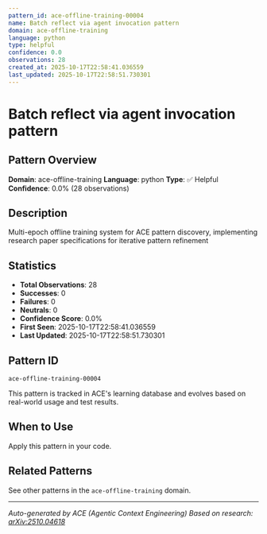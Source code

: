 ```yaml
---
pattern_id: ace-offline-training-00004
name: Batch reflect via agent invocation pattern
domain: ace-offline-training
language: python
type: helpful
confidence: 0.0
observations: 28
created_at: 2025-10-17T22:58:41.036559
last_updated: 2025-10-17T22:58:51.730301
---
```

# Batch reflect via agent invocation pattern

## Pattern Overview

**Domain**: ace-offline-training
**Language**: python
**Type**: ✅ Helpful
**Confidence**: 0.0% (28 observations)

## Description

Multi-epoch offline training system for ACE pattern discovery, implementing research paper specifications for iterative pattern refinement

## Statistics

- **Total Observations**: 28
- **Successes**: 0
- **Failures**: 0
- **Neutrals**: 0
- **Confidence Score**: 0.0%
- **First Seen**: 2025-10-17T22:58:41.036559
- **Last Updated**: 2025-10-17T22:58:51.730301

## Pattern ID

```
ace-offline-training-00004
```

This pattern is tracked in ACE's learning database and evolves based on real-world usage and test results.

## When to Use

Apply this pattern in your code.

## Related Patterns

See other patterns in the `ace-offline-training` domain.

---

*Auto-generated by ACE (Agentic Context Engineering)*
*Based on research: [arXiv:2510.04618](https://arxiv.org/abs/2510.04618)*
